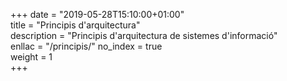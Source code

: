 +++
date        = "2019-05-28T15:10:00+01:00"	
title       = "Principis d'arquitectura"	
description = "Principis d'arquitectura de sistemes d'informació"	
enllac		  = "/principis/"
no_index 	  = true	
weight 		  = 1	
+++

